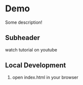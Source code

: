 # Demo

Some description!

## Subheader

watch tutorial on youtube

## Local Development

1. open index.html in your browser
